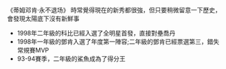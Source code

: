 《蒂姆邓肯·永不退场》
時常覺得現在的新秀都很強，但只要稍微留意一下歷史，會發現太陽底下沒有新鮮事
+ 1998年二年級的科比已經入選了全明星首發，直接對壘喬丹
+ 1998年一年級的鄧肯入選了年度第一陣容;二年級的鄧肯已經票選第三，錯失常規賽MVP
+ 93-94賽季，二年級的鯊魚成為了得分王
